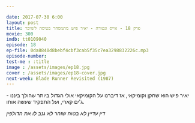 ```yaml
---

date: 2017-07-30 6:00
layout: post
title: פרק 18 - אייס ונטורה - יאיר פיש מתמסחר בטיסה לזנזיבר
movie: 300
imdb: tt0109040
episode: 18
ep-file: 0da8840d8bebf4cbf3cab5f35c7ea3298832226c.mp3
episode-number: 
test-me : :title
image : /assets/images/ep18.jpg
cover : /assets/images/ep18-cover.jpg
next-week: Blade Runner Revisited (1987)
---
```

יאיר פיש הוא שחקן וקומיקאי, אז דיברנו על הקומיקאי אולי הגדול ביותר שהולך ביננו - ג'ים קארי, ועל התפקיד שעשה אותו.

*דין עדיין לא בטוח שזהר לא גנב לו את הדולפין*